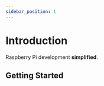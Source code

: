 ```yaml
---
sidebar_position: 1
---
```


# Introduction

Raspberry Pi development **simplified**.

## Getting Started

